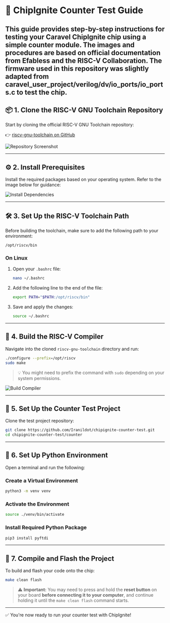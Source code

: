 # 🔧 ChipIgnite Counter Test Guide

This guide provides step-by-step instructions for testing your Caravel ChipIgnite chip using a simple counter module. The images and procedures are based on official documentation from Efabless and the RISC-V Collaboration.
The firmware used in this repository was slightly adapted from caravel_user_project/verilog/dv/io_ports/io_ports.c to test the chip.
---

## 📦 1. Clone the RISC-V GNU Toolchain Repository

Start by cloning the official RISC-V GNU Toolchain repository:

👉 [riscv-gnu-toolchain on GitHub](https://github.com/riscv-collab/riscv-gnu-toolchain/tree/master)

![Repository Screenshot](https://github.com/user-attachments/assets/597a7a8c-e34d-490a-879f-33604566112c)

---

## ⚙️ 2. Install Prerequisites

Install the required packages based on your operating system. Refer to the image below for guidance:

![Install Dependencies](https://github.com/user-attachments/assets/fad8ec0d-8645-4949-a0a7-10e923cedaba)

---

## 🛠️ 3. Set Up the RISC-V Toolchain Path

Before building the toolchain, make sure to add the following path to your environment:

```
/opt/riscv/bin
```

### On Linux

1. Open your `.bashrc` file:

    ```bash
    nano ~/.bashrc
    ```

2. Add the following line to the end of the file:

    ```bash
    export PATH="$PATH:/opt/riscv/bin"
    ```

3. Save and apply the changes:

    ```bash
    source ~/.bashrc
    ```

---

## 🧱 4. Build the RISC-V Compiler

Navigate into the cloned `riscv-gnu-toolchain` directory and run:

```bash
./configure --prefix=/opt/riscv
sudo make
```

> 💡 You might need to prefix the command with `sudo` depending on your system permissions.

![Build Compiler](https://github.com/user-attachments/assets/0648ebd2-b563-4dd8-9d4f-d32e3be35101)

---

## 🧪 5. Set Up the Counter Test Project

Clone the test project repository:

```bash
git clone https://github.com/Iranildot/chipignite-counter-test.git
cd chipignite-counter-test/counter
```

---

## 🐍 6. Set Up Python Environment

Open a terminal and run the following:

### Create a Virtual Environment

```bash
python3 -m venv venv
```

### Activate the Environment

```bash
source ./venv/bin/activate
```

### Install Required Python Package

```bash
pip3 install pyftdi
```

---

## 🚀 7. Compile and Flash the Project

To build and flash your code onto the chip:

```bash
make clean flash
```

> ⚠️ **Important:** You may need to press and hold the **reset button** on your board **before connecting it to your computer**, and continue holding it until the `make clean flash` command starts.

---

✅ You're now ready to run your counter test with ChipIgnite!

